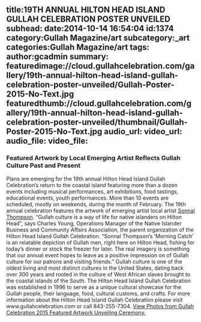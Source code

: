 title:19TH ANNUAL HILTON HEAD ISLAND GULLAH CELEBRATION POSTER UNVEILED
subhead:
date:2014-10-14 16:54:04
id:1374
category:Gullah Magazine/art
subcategory:_art
categories:Gullah Magazine/art
tags:
author:gcadmin
summary:
featuredimage://cloud.gullahcelebration.com/gallery/19th-annual-hilton-head-island-gullah-celebration-poster-unveiled/Gullah-Poster-2015-No-Text.jpg
featuredthumb://cloud.gullahcelebration.com/gallery/19th-annual-hilton-head-island-gullah-celebration-poster-unveiled/thumbnail/Gullah-Poster-2015-No-Text.jpg
audio_url:
video_url:
audio_file:
video_file:
---
<h3>Featured Artwork by Local Emerging Artist Reflects Gullah Culture Past and Present</h3> Plans are emerging for the 19th annual Hilton Head Island Gullah Celebration’s return to the coastal island featuring more than a dozen events including musical performances, art exhibitions, food tastings, educational events, youth performances. More than 10 events are scheduled, mostly on weekends, during the month of February. The 19th annual celebration features the artwork of emerging artist local artist <a href="//www.gullahcelebration.com/gullah-magazine/2014/October/artist-sonnal-thompson/" title="Artist Sonnal Thompson">Sonnal Thompson</a>. “Gullah culture is a way of life for native islanders on Hilton Head”, says Charles Young, Operations Manager of the Native Islander Business and Community Affairs Association, the parent organization of the Hilton Head Island Gullah Celebration. “Sonnal Thompson’s ‘Morning Catch’ is an relatable depiction of Gullah men, right here on Hilton Head, fishing for today’s dinner or stock the freezer for later. The real imagery is something that our annual event hopes to leave as a positive impression on of Gullah culture for our patrons and visiting friends.” Gullah culture is one of the oldest living and most distinct cultures in the United States, dating back over 300 years and rooted in the culture of West African slaves brought to the coastal islands of the South. The Hilton Head Island Gullah Celebration was established in 1996 to serve as a unique cultural showcase for the Gullah people, their language, food, cultural customs, and crafts. For more information about the Hilton Head Island Gullah Celebration please visit www.gullahcelebration.com or call 843-255-7304. <a class="button" title="GC 2015 Featured Artwork Unveiling Ceremony" href="//www.gullahcelebration.com/gallery/2014/October/gc-2015-featured-artwork-unveiling-ceremony/">View Photos from Gullah Celebration 2015 Featured Artwork Unveiling Ceremony.</a>
